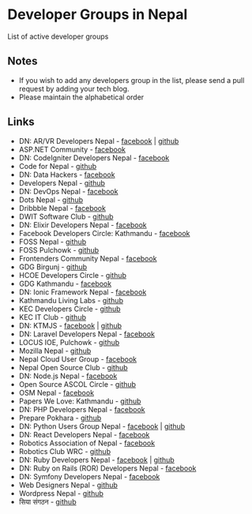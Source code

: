 # Developer Groups in Nepal
List of active developer groups

Notes
---------
- If you wish to add any developers group in the list, please send a pull request by adding your tech blog.
- Please maintain the alphabetical order

Links
---------
* DN: AR/VR Developers Nepal - [facebook](https://www.facebook.com/groups/vrnepal/) | [github](https://github.com/vrnepal)
* ASP.NET Community - [facebook](https://www.facebook.com/groups/alokgo/)
* DN: CodeIgniter Developers Nepal - [facebook](https://www.facebook.com/groups/codeigniter.nepal/)
* Code for Nepal - [github](https://github.com/code4nepal)
* DN: Data Hackers - [facebook](https://www.facebook.com/groups/1621687984734559/)
* Developers Nepal - [github](https://github.com/developers-nepal)
* DN: DevOps Nepal - [facebook](https://www.facebook.com/groups/devops.nepal/)
* Dots Nepal - [github](https://github.com/dotnepal/)
* Dribbble Nepal - [facebook](https://www.facebook.com/groups/1617837981805541/)
* DWIT Software Club - [github](https://github.com/softwareclub)
* DN: Elixir Developers Nepal - [facebook](https://www.facebook.com/groups/elixir.nepal/)
* Facebook Developers Circle: Kathmandu - [facebook](https://www.facebook.com/groups/DevCKathmandu/)
* FOSS Nepal - [github](https://github.com/foss-np)
* FOSS Pulchowk - [github](https://github.com/FossPulchowk)
* Frontenders Community Nepal - [facebook](https://www.facebook.com/groups/frontenderscommnunitynepal/)
* GDG Birgunj - [github](https://github.com/gdgbirgunj)
* HCOE Developers Circle - [github](https://github.com/hcoedevcircle)
* GDG Kathmandu - [facebook](https://www.facebook.com/groups/gdgktm/)
* DN: Ionic Framework Nepal - [facebook](https://www.facebook.com/groups/1662197017373864/)
* Kathmandu Living Labs - [github](https://github.com/KathmanduLivingLabs) 
* KEC Developers Circle - [github](https://github.com/kec-developers-circle)
* KEC IT Club - [github](https://github.com/kec-it-club)
* DN: KTMJS - [facebook](https://www.facebook.com/groups/443642025803350/) | [github](https://github.com/developers-nepal/ktmjs)
* DN: Laravel Developers Nepal - [facebook](https://www.facebook.com/groups/laravel.nepal/)
* LOCUS IOE, Pulchowk - [github](https://github.com/locus-ioe)
* Mozilla Nepal - [github](https://github.com/moz-np)
* Nepal Cloud User Group - [facebook](https://www.facebook.com/groups/669137383201210/)
* Nepal Open Source Club - [github](https://github.com/openosk)
* DN: Node.js Nepal - [facebook](https://www.facebook.com/groups/nodejsnepal/)
* Open Source ASCOL Circle - [github](https://github.com/OSAC)
* OSM Nepal - [facebook](https://www.facebook.com/groups/mapkathmandu/)
* Papers We Love: Kathmandu - [github](https://github.com/papers-we-love/kathmandu)
* DN: PHP Developers Nepal - [facebook](https://www.facebook.com/groups/109070762572263/)
* Prepare Pokhara - [github](https://github.com/PreparePokhara)
* DN: Python Users Group Nepal - [facebook](https://www.facebook.com/groups/pythonnepal/) | [github](https://github.com/PythonNepal)
* DN: React Developers Nepal - [facebook](https://www.facebook.com/groups/354877791514518/)
* Robotics Association of Nepal - [facebook](https://facebook.com/groups/nepal.ran)
* Robotics Club WRC - [github](https://github.com/wrcrobo)
* DN: Ruby Developers Nepal - [facebook](https://www.facebook.com/groups/rubydevelopersnepal/) | [github](https://github.com/RubyNepal)
* DN: Ruby on Rails (ROR) Developers Nepal - [facebook](https://www.facebook.com/groups/nepaleserordeveloper/)
* DN: Symfony Developers Nepal - [facebook](https://www.facebook.com/groups/symfony2nepal/)
* Web Designers Nepal - [github](https://github.com/webdesignersnepal)
* Wordpress Nepal - [github](https://github.com/wpnepal)
* सिया संगठन - [github](https://github.com/SiyaOrg)
